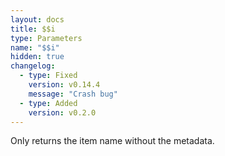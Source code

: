 ```yaml
---
layout: docs
title: $$i
type: Parameters
name: "$$i"
hidden: true
changelog:
  - type: Fixed
    version: v0.14.4
    message: "Crash bug"
  - type: Added
    version: v0.2.0
---
```

Only returns the item name without the metadata.
